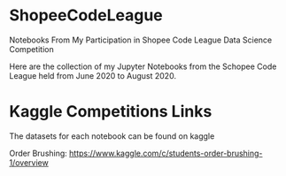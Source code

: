 # ShopeeCodeLeague
Notebooks From My Participation in Shopee Code League Data Science Competition

Here are the collection of my Jupyter Notebooks from the Schopee Code League held from June 2020 to August 2020. 

# Kaggle Competitions Links
The datasets for each notebook can be found on kaggle

Order Brushing: https://www.kaggle.com/c/students-order-brushing-1/overview
